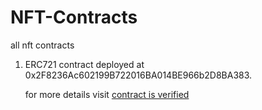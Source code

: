 # NFT-Contracts
all nft contracts 


1. ERC721 contract deployed at 0x2F8236Ac602199B722016BA014BE966b2D8BA383.

    for more details visit [contract is verified](https://kovan.etherscan.io/address/0x2f8236ac602199b722016ba014be966b2d8ba383#code)
